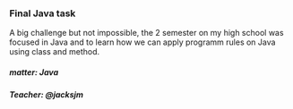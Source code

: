 ### Final Java task
A big challenge but not impossible, the 2 semester on my high school was focused in Java and to learn how we can apply programm rules on Java using class and method.
##### matter: Java
##### Teacher: @jacksjm
